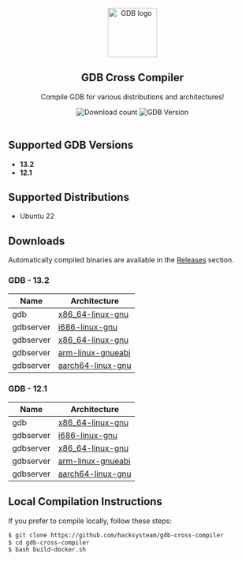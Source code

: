 <p align="center">
    <img width="100px" src="https://www.freewear.org/images/articles/detail/FW0345_Dise%C3%B1o.png"
        align="center" alt="GDB logo" />
    <h2 align="center">GDB Cross Compiler</h2>
    <p align="center">Compile GDB for various distributions and architectures!</p>
</p>
<p align="center">
    <img alt="Download count" src="https://img.shields.io/github/downloads/hacksysteam/gdb-cross-compiler/total.svg" />
    <img alt="GDB Version" src="https://img.shields.io/badge/GDB-13.2-blue.svg" />
    <br />
    <br />
</p>

## Supported GDB Versions

* **13.2**
* **12.1**

## Supported Distributions

* Ubuntu 22

## Downloads

Automatically compiled binaries are available in the [Releases](https://github.com/hacksysteam/gdb-cross-compiler/releases) section.

### GDB - 13.2

| Name      | Architecture         |
|-----------|----------------------|
| gdb       | [x86_64-linux-gnu](https://github.com/hacksysteam/gdb-cross-compiler/releases/download/13.2/gdb-x86_64-linux-gnu.zip) |
| gdbserver | [i686-linux-gnu](https://github.com/hacksysteam/gdb-cross-compiler/releases/download/13.2/gdbserver-i686-linux-gnu.zip) |
| gdbserver | [x86_64-linux-gnu](https://github.com/hacksysteam/gdb-cross-compiler/releases/download/13.2/gdbserver-x86_64-linux-gnu.zip) |
| gdbserver | [arm-linux-gnueabi](https://github.com/hacksysteam/gdb-cross-compiler/releases/download/13.2/gdbserver-arm-linux-gnueabi.zip) |
| gdbserver | [aarch64-linux-gnu](https://github.com/hacksysteam/gdb-cross-compiler/releases/download/13.2/gdbserver-aarch64-linux-gnu.zip) |

### GDB - 12.1

| Name      | Architecture         |
|-----------|----------------------|
| gdb       | [x86_64-linux-gnu](https://github.com/hacksysteam/gdb-cross-compiler/releases/download/12.1/gdb-x86_64-linux-gnu.zip) |
| gdbserver | [i686-linux-gnu](https://github.com/hacksysteam/gdb-cross-compiler/releases/download/12.1/gdbserver-i686-linux-gnu.zip) |
| gdbserver | [x86_64-linux-gnu](https://github.com/hacksysteam/gdb-cross-compiler/releases/download/12.1/gdbserver-x86_64-linux-gnu.zip) |
| gdbserver | [arm-linux-gnueabi](https://github.com/hacksysteam/gdb-cross-compiler/releases/download/12.1/gdbserver-arm-linux-gnueabi.zip) |
| gdbserver | [aarch64-linux-gnu](https://github.com/hacksysteam/gdb-cross-compiler/releases/download/12.1/gdbserver-aarch64-linux-gnu.zip) |

## Local Compilation Instructions

If you prefer to compile locally, follow these steps:

```sh
$ git clone https://github.com/hacksysteam/gdb-cross-compiler
$ cd gdb-cross-compiler
$ bash build-docker.sh
```
